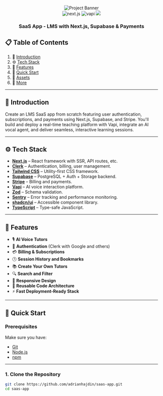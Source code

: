 <div align="center">
  <br />
  <img src="public/readme/hero.png" alt="Project Banner">
  <br />

  <div>
    <img src="https://img.shields.io/badge/-Next.JS-black?style=for-the-badge&logoColor=white&logo=nextdotjs&color=black" alt="next.js" />
    <img src="https://img.shields.io/badge/-Vapi-black?style=for-the-badge&logoColor=white&logo=vapi.com&color=green" alt="vapi" />
    <img src="https://img.shields.io/badge/-Tailwind-00BCFF?style=for-the-badge&logo=tailwind-css&logoColor=white" />
  </div>

  <h3 align="center">SaaS App - LMS with Next.js, Supabase & Payments</h3>
</div>

## 📋 Table of Contents

1. 🤖 [Introduction](#introduction)  
2. ⚙️ [Tech Stack](#tech-stack)  
3. 🔋 [Features](#features)  
4. 🤸 [Quick Start](#quick-start)  
5. 🔗 [Assets](#assets)  
6. 🚀 [More](#more)

---

## 🤖 Introduction

Create an LMS SaaS app from scratch featuring user authentication, subscriptions, and payments using Next.js, Supabase, and Stripe. You'll build and deploy a real-time teaching platform with Vapi, integrate an AI vocal agent, and deliver seamless, interactive learning sessions.

---

## ⚙️ Tech Stack

- **[Next.js](https://nextjs.org/)** – React framework with SSR, API routes, etc.  
- **[Clerk](https://clerk.com/)** – Authentication, billing, user management.  
- **[Tailwind CSS](https://tailwindcss.com/)** – Utility-first CSS framework.  
- **[Supabase](https://supabase.com/)** – PostgreSQL + Auth + Storage backend.  
- **[Stripe](https://stripe.com/)** – Billing and payments.  
- **[Vapi](https://vapi.com/)** – AI voice interaction platform.  
- **[Zod](https://zod.dev/)** – Schema validation.  
- **[Sentry](https://sentry.io/)** – Error tracking and performance monitoring.  
- **[shadcn/ui](https://ui.shadcn.com/)** – Accessible component library.  
- **[TypeScript](https://typescriptlang.org/)** – Type-safe JavaScript.

---

## 🔋 Features

- 🎙️ **AI Voice Tutors**  
- 🔐 **Authentication** (Clerk with Google and others)  
- 💳 **Billing & Subscriptions**  
- 🕒 **Session History and Bookmarks**  
- 📚 **Create Your Own Tutors**  
- 🔍 **Search and Filter**  
- 📱 **Responsive Design**  
- 🧠 **Reusable Code Architecture**  
- ⚡ **Fast Deployment-Ready Stack**  

---

## 🤸 Quick Start

### Prerequisites

Make sure you have:

- [Git](https://git-scm.com/)  
- [Node.js](https://nodejs.org/)  
- [npm](https://npmjs.com/)

---

### 1. Clone the Repository

```bash
git clone https://github.com/adrianhajdin/saas-app.git
cd saas-app
